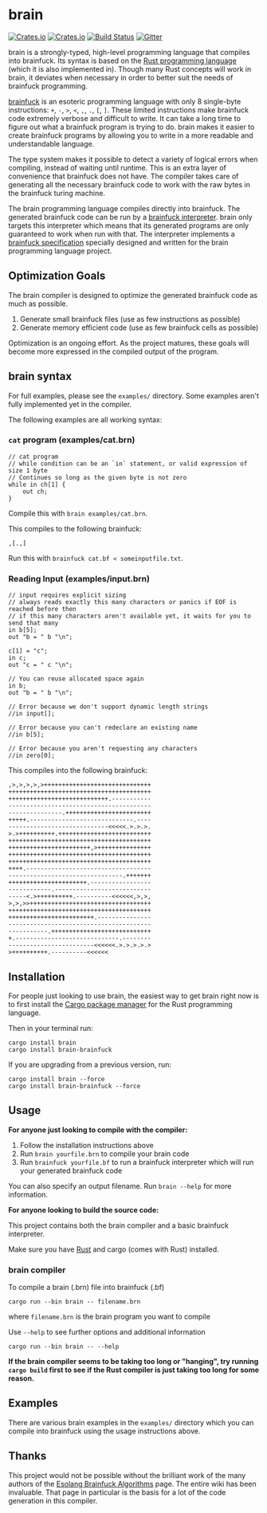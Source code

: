 # brain

[![Crates.io](https://img.shields.io/crates/v/brain.svg)](https://crates.io/crates/brain)
[![Crates.io](https://img.shields.io/crates/l/brain.svg)](https://crates.io/crates/brain)
[![Build Status](https://travis-ci.org/brain-lang/brain.svg?branch=master)](https://travis-ci.org/brain-lang/brain)
[![Gitter](https://img.shields.io/gitter/room/brain-lang/brain.svg)](https://gitter.im/brain-lang/brain)

brain is a strongly-typed, high-level programming language that compiles into
brainfuck. Its syntax is based on the [Rust programming language][rust] (which
it is also implemented in). Though many Rust concepts will work in brain, it
deviates when necessary in order to better suit the needs of brainfuck
programming.

[brainfuck] is an esoteric programming language with only 8 single-byte
instructions: `+`, `-`, `>`, `<`, `,`, `.`, `[`, `]`. These limited instructions
make brainfuck code extremely verbose and difficult to write. It can take a long
time to figure out what a brainfuck program is trying to do. brain makes it
easier to create brainfuck programs by allowing you to write in a more readable
and understandable language.

The type system makes it possible to detect a variety of logical errors when
compiling, instead of waiting until runtime. This is an extra layer of
convenience that brainfuck does not have. The compiler takes care of generating
all the necessary brainfuck code to work with the raw bytes in the brainfuck
turing machine.

The brain programming language compiles directly into brainfuck. The generated
brainfuck code can be run by a [brainfuck interpreter][brainfuck-interpreter].
brain only targets this interpreter which means that its generated programs are
only guaranteed to work when run with that. The interpreter implements a
[brainfuck specification][bf-spec] specially designed and written for the brain
programming language project.

## Optimization Goals

The brain compiler is designed to optimize the generated brainfuck code as much
as possible.

1. Generate small brainfuck files (use as few instructions as possible)
2. Generate memory efficient code (use as few brainfuck cells as possible)

Optimization is an ongoing effort. As the project matures, these goals will
become more expressed in the compiled output of the program.

## brain syntax

For full examples, please see the `examples/` directory. Some examples aren't
fully implemented yet in the compiler.

The following examples are all working syntax:

### `cat` program (examples/cat.brn)

```brain
// cat program
// while condition can be an `in` statement, or valid expression of size 1 byte
// Continues so long as the given byte is not zero
while in ch[1] {
    out ch;
}
```

Compile this with `brain examples/cat.brn`.

This compiles to the following brainfuck:

```brainfuck
,[.,]
```

Run this with `brainfuck cat.bf < someinputfile.txt`.

### Reading Input (examples/input.brn)

```brain
// input requires explicit sizing
// always reads exactly this many characters or panics if EOF is reached before then
// if this many characters aren't available yet, it waits for you to send that many
in b[5];
out "b = " b "\n";

c[1] = "c";
in c;
out "c = " c "\n";

// You can reuse allocated space again
in b;
out "b = " b "\n";

// Error because we don't support dynamic length strings
//in input[];

// Error because you can't redeclare an existing name
//in b[5];

// Error because you aren't requesting any characters
//in zero[0];
```

This compiles into the following brainfuck:

```brainfuck
,>,>,>,>,>++++++++++++++++++++++++++++++
++++++++++++++++++++++++++++++++++++++++
++++++++++++++++++++++++++++.-----------
----------------------------------------
---------------.++++++++++++++++++++++++
+++++.-----------------------------.----
----------------------------<<<<<.>.>.>.
>.>++++++++++.++++++++++++++++++++++++++
++++++++++++++++++++++++++++++++++++++++
+++++++++++++++++++++++,>+++++++++++++++
++++++++++++++++++++++++++++++++++++++++
++++++++++++++++++++++++++++++++++++++++
++++.-----------------------------------
--------------------------------.+++++++
++++++++++++++++++++++.-----------------
------------.---------------------------
-----<.>++++++++++.----------<<<<<<,>,>,
>,>,>>++++++++++++++++++++++++++++++++++
++++++++++++++++++++++++++++++++++++++++
++++++++++++++++++++++++.---------------
----------------------------------------
-----------.++++++++++++++++++++++++++++
+.-----------------------------.--------
------------------------<<<<<<.>.>.>.>.>
>++++++++++.----------<<<<<<
```

## Installation

For people just looking to use brain, the easiest way to get brain right now
is to first install the [Cargo package manager][cargo-install] for the
Rust programming language.

Then in your terminal run:

```
cargo install brain
cargo install brain-brainfuck
```

If you are upgrading from a previous version, run:

```
cargo install brain --force
cargo install brain-brainfuck --force
```

## Usage

**For anyone just looking to compile with the compiler:**

1. Follow the installation instructions above
2. Run `brain yourfile.brn` to compile your brain code
3. Run `brainfuck yourfile.bf` to run a brainfuck interpreter which will
   run your generated brainfuck code

You can also specify an output filename. Run `brain --help` for more information.

**For anyone looking to build the source code:**

This project contains both the brain compiler and a basic brainfuck interpreter.

Make sure you have [Rust][rust] and cargo (comes with Rust) installed.

### brain compiler

To compile a brain (.brn) file into brainfuck (.bf)
```
cargo run --bin brain -- filename.brn
```
where `filename.brn` is the brain program you want to compile

Use `--help` to see further options and additional information
```
cargo run --bin brain -- --help
```

**If the brain compiler seems to be taking too long or "hanging", try running
`cargo build` first to see if the Rust compiler is just taking too long for
some reason.**

## Examples

There are various brain examples in the `examples/` directory which you can
compile into brainfuck using the usage instructions above.

## Thanks

This project would not be possible without the brilliant work of the many
authors of the [Esolang Brainfuck Algorithms][bf-algorithms] page. The entire
wiki has been invaluable. That page in particular is the basis for a lot of
the code generation in this compiler.

[brainfuck]: http://www.muppetlabs.com/~breadbox/bf/
[rust]: https://www.rust-lang.org/
[cargo-install]: https://crates.io/install
[bf-algorithms]: https://esolangs.org/wiki/Brainfuck_algorithms
[brainfuck-interpreter]: https://github.com/brain-lang/brainfuck
[bf-spec]: https://github.com/brain-lang/brainfuck/blob/master/brainfuck.md
